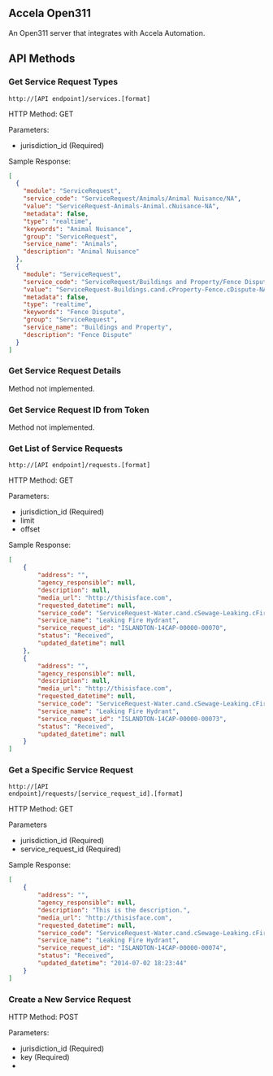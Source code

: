 ## Accela Open311

An Open311 server that integrates with Accela Automation.

## API Methods

### Get Service Request Types

<code>http://[API endpoint]/services.[format]</code>

HTTP Method: GET

Parameters:
* jurisdiction_id (Required)

Sample Response:

```json
[
  {
    "module": "ServiceRequest",
    "service_code": "ServiceRequest/Animals/Animal Nuisance/NA",
    "value": "ServiceRequest-Animals-Animal.cNuisance-NA",
    "metadata": false,
    "type": "realtime",
    "keywords": "Animal Nuisance",
    "group": "ServiceRequest",
    "service_name": "Animals",
    "description": "Animal Nuisance"
  },
  {
    "module": "ServiceRequest",
    "service_code": "ServiceRequest/Buildings and Property/Fence Dispute/NA",
    "value": "ServiceRequest-Buildings.cand.cProperty-Fence.cDispute-NA",
    "metadata": false,
    "type": "realtime",
    "keywords": "Fence Dispute",
    "group": "ServiceRequest",
    "service_name": "Buildings and Property",
    "description": "Fence Dispute"
  }
]
```

### Get Service Request Details

Method not implemented.

### Get Service Request ID from Token

Method not implemented.

### Get List of Service Requests

<code>http://[API endpoint]/requests.[format]</code>

HTTP Method: GET

Parameters:
* jurisdiction_id (Required)
* limit
* offset

Sample Response:

```json
[
    {
        "address": "", 
        "agency_responsible": null, 
        "description": null, 
        "media_url": "http://thisisface.com", 
        "requested_datetime": null, 
        "service_code": "ServiceRequest-Water.cand.cSewage-Leaking.cFire.cHydrant-NA", 
        "service_name": "Leaking Fire Hydrant", 
        "service_request_id": "ISLANDTON-14CAP-00000-00070", 
        "status": "Received", 
        "updated_datetime": null
    }, 
    {
        "address": "", 
        "agency_responsible": null, 
        "description": null, 
        "media_url": "http://thisisface.com", 
        "requested_datetime": null, 
        "service_code": "ServiceRequest-Water.cand.cSewage-Leaking.cFire.cHydrant-NA", 
        "service_name": "Leaking Fire Hydrant", 
        "service_request_id": "ISLANDTON-14CAP-00000-00073", 
        "status": "Received", 
        "updated_datetime": null
    }
]
```

### Get a Specific Service Request

<code>http://[API endpoint]/requests/[service_request_id].[format]</code>

HTTP Method: GET

Parameters
* jurisdiction_id (Required)
* service_request_id (Required)

Sample Response:

```json
[
    {
        "address": "", 
        "agency_responsible": null, 
        "description": "This is the description.", 
        "media_url": "http://thisisface.com", 
        "requested_datetime": null, 
        "service_code": "ServiceRequest-Water.cand.cSewage-Leaking.cFire.cHydrant-NA", 
        "service_name": "Leaking Fire Hydrant", 
        "service_request_id": "ISLANDTON-14CAP-00000-00074", 
        "status": "Received", 
        "updated_datetime": "2014-07-02 18:23:44"
    }
]
```
### Create a New Service Request

HTTP Method: POST

Parameters:
* jurisdiction_id (Required)
* key (Required)
* 

